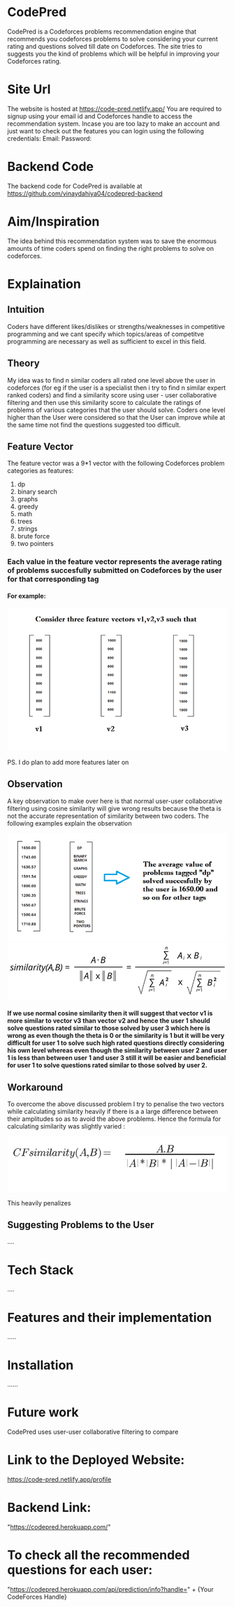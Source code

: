 # CodePred
CodePred is a Codeforces problems recommendation engine that recommends you codeforces problems to solve considering your current rating and questions solved till date on Codeforces.
The site tries to suggests you the kind of problems which will be helpful in improving your Codeforces rating.

# Site Url
The website is hosted at https://code-pred.netlify.app/
You are required to signup using your email id and Codeforces handle to access the recommendation system.
Incase you are too lazy to make an account and just want to check out the features you can login using the following credentials:
Email: 
Password: 

# Backend Code
The backend code for CodePred is available at  https://github.com/vinaydahiya04/codepred-backend

# Aim/Inspiration
The idea behind this recommendation system was to save the enormous amounts of time coders spend on finding the right problems to solve on codeforces.

# Explaination
## Intuition
Coders have different likes/dislikes or strengths/weaknesses in competitive programming and we cant specify which topics/areas of competitve programming are necessary as well as sufficient to excel in this field.
## Theory
My idea was to find n similar coders all rated one level above the user in codeforces (for eg if the user is a specialist then i try to find n similar expert ranked coders) and find a similarity score using user - user collaborative filtering and then use this similarity score to calculate the ratings of problems of various categories that the user should solve.
Coders one level higher than the User were considered so that the User can improve while at the same time not find the questions suggested too difficult.

## Feature Vector
The feature vector was a 9*1 vector with the following Codeforces problem categories as features:

1. dp
2. binary search
3. graphs
4. greedy
5. math
6. trees
7. strings
8. brute force
9. two pointers

### Each value in the feature vector represents the average rating of problems succesfully submitted on Codeforces by the user for that corresponding tag
#### For example:
![Picture 1](/assets/img1.png "Feature Vector")

PS. I do plan to add more features later on
## Observation
A key observation to make over here is that normal user-user collaborative filtering using cosine similarity will give wrong results because the theta is not the accurate representation of similarity between two coders. The following examples explain the observation

![Picture 2](/assets/img2.png "MarineGEO logo")
![Picture 3](/assets/img3.png "MarineGEO logo")

#### If we use normal cosine similarity then it will suggest that vector v1 is more similar to vector v3 than vector v2 and hence the user 1 should solve questions rated similar to those solved by user 3 which here is wrong as even though the theta is 0 or the similarity is 1 but it will be very difficult for user 1 to solve such high rated questions directly considering his own level whereas even though the similarity between user 2 and user 1 is less than between user 1 and user 3 still it will be easier and beneficial for user 1 to solve questions rated similar to those solved by user 2.

## Workaround

To overcome the above discussed problem I try to penalise the two vectors while calculating similarity heavily if there is a a large difference between their amplitudes so as to avoid the above problems.
Hence the formula for calculating similarity was slightly varied :

![Picture 4](/assets/formula.png "MarineGEO logo")

This heavily penalizes 

## Suggesting Problems to the User
....

# Tech Stack
....

# Features and their implementation
.....

# Installation
......


# Future work

CodePred uses user-user collaborative filtering to compare


# Link to the Deployed Website:
https://code-pred.netlify.app/profile

# Backend Link:
"https://codepred.herokuapp.com/"

# To check all the recommended questions for each user:
"https://codepred.herokuapp.com/api/prediction/info?handle=" + {Your CodeForces Handle}